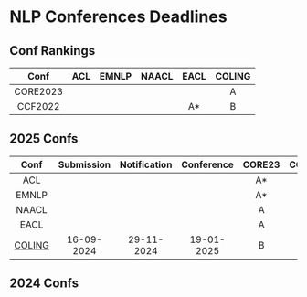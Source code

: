 # NLP Conferences Deadlines
## Conf Rankings
|  Conf  | ACL    |   EMNLP  |   NAACL  | EACL | COLING |
| :---:  |    :----:     |     :---:       |     :---:     | :---:  | :---: |
|  CORE2023   |               |                 |               |      |   A   |
|  CCF2022 |               |                 |               |   A*   |   B   |

## 2025 Confs

|  Conf  | Submission    |   Notification  |   Conference  | CORE23 | CCF22 |
| :---:  |    :----:     |     :---:       |     :---:     | :---:  | :---: |
|  ACL   |               |                 |               |   A*   |   A   |
|  EMNLP |               |                 |               |   A*   |   B   |
|  NAACL |               |                 |               |   A    |   B   |
|  EACL  |               |                 |               |   A    |   -  |
| [COLING](https://coling2025.org/) | 16-09-2024 | 29-11-2024 | 19-01-2025 |  B  | B |

## 2024 Confs


<!--stackedit_data:
eyJoaXN0b3J5IjpbLTE5MzE4Nzg1NjEsLTc0MzY5NzYwNSwzNT
I3Mjc3NTYsODY0OTI1OTAxLC0xODU4MTc5OTkyLDIwNzg3Njg4
MTQsLTcxNTY3Mjg1MiwxMDg5NDQ5NDIyXX0=
-->